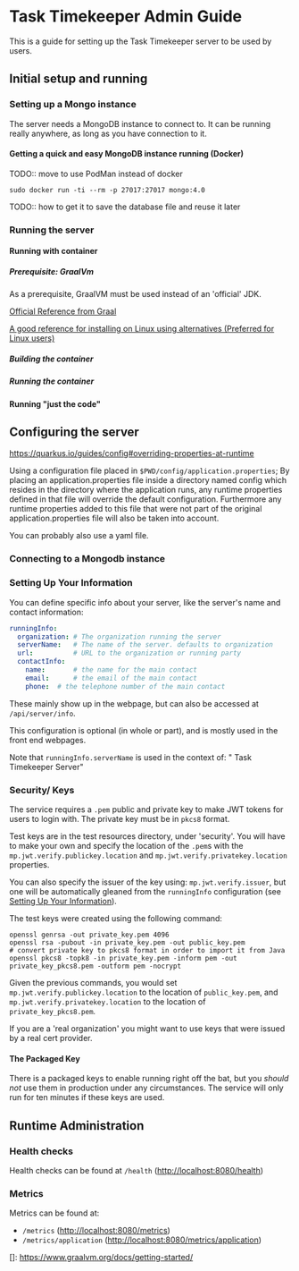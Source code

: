 # Task Timekeeper Admin Guide

This is a guide for setting up the Task Timekeeper server to be used by users.

## Initial setup and running

### Setting up a Mongo instance

The server needs a MongoDB instance to connect to. It can be running really anywhere, as long as you have connection to it.

#### Getting a quick and easy MongoDB instance running (Docker)

TODO:: move to use PodMan instead of docker

`sudo docker run -ti --rm -p 27017:27017 mongo:4.0`

TODO:: how to get it to save the database file and reuse it later

### Running the server

#### Running with container

##### Prerequisite: GraalVm

As a prerequisite, GraalVM must be used instead of an 'official' JDK.

[Official Reference from Graal](https://www.graalvm.org/docs/getting-started/)

[A good reference for installing on Linux using alternatives (Preferred for Linux users)](https://gist.github.com/ricardozanini/fa65e485251913e1467837b1c5a8ed28)

##### Building the container

##### Running the container

#### Running "just the code"

## Configuring the server

https://quarkus.io/guides/config#overriding-properties-at-runtime

Using a configuration file placed in `$PWD/config/application.properties`; By placing an application.properties file inside a directory named config which resides in the directory where the application runs, any runtime properties defined in that file will override the default configuration. Furthermore any runtime properties added to this file that were not part of the original application.properties file will also be taken into account.

You can probably also use a yaml file.

### Connecting to a Mongodb instance

### Setting Up Your Information

You can define specific info about your server, like the server's name and contact information:

```yaml
runningInfo:
  organization: # The organization running the server
  serverName:   # The name of the server. defaults to organization
  url:          # URL to the organization or running party
  contactInfo:
    name:       # the name for the main contact
    email:      # the email of the main contact
    phone:  # the telephone number of the main contact
```

These mainly show up in the webpage, but can also be accessed at `/api/server/info`.

This configuration is optional (in whole or part), and is mostly used in the front end webpages.

Note that `runningInfo.serverName` is used in the context of: "<serverName> Task Timekeeper Server"

### Security/ Keys

The service requires a `.pem` public and private key to make JWT tokens for users to login with. The private key must be in `pkcs8` format.

Test keys are in the test resources directory, under 'security'. You will have to make your own and specify the location of the `.pem`s with the `mp.jwt.verify.publickey.location` and `mp.jwt.verify.privatekey.location` properties.

You can also specify the issuer of the key using: `mp.jwt.verify.issuer`, but one will be automatically gleaned from the `runningInfo` configuration (see [Setting Up Your Information](#Setting_Up_Your_Information)).

The test keys were created using the following command:

```
openssl genrsa -out private_key.pem 4096
openssl rsa -pubout -in private_key.pem -out public_key.pem
# convert private key to pkcs8 format in order to import it from Java
openssl pkcs8 -topk8 -in private_key.pem -inform pem -out private_key_pkcs8.pem -outform pem -nocrypt
```

Given the previous commands, you would set `mp.jwt.verify.publickey.location` to the location of `public_key.pem`, and `mp.jwt.verify.privatekey.location` to the location of `private_key_pkcs8.pem`.  

If you are a 'real organization' you might want to use keys that were issued by a real cert provider.

#### The Packaged Key

There is a packaged keys to enable running right off the bat, but you _should not_ use them in production under any circumstances. The service will only run for ten minutes if these keys are used. 

## Runtime Administration

### Health checks

Health checks can be found at `/health` ([http://localhost:8080/health]())

### Metrics

Metrics can be found at:
 - `/metrics` ([http://localhost:8080/metrics]())
 - `/metrics/application` ([http://localhost:8080/metrics/application]())
 



[]: https://www.graalvm.org/docs/getting-started/